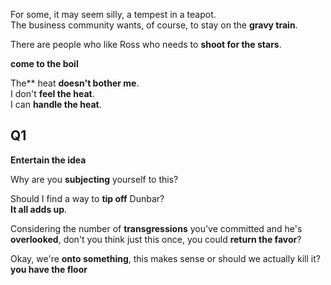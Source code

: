 
For some, it may seem silly, a tempest in a teapot.  
The business community wants, of course, to stay on the **gravy train**.  

There are people who like Ross who needs to **shoot for the stars**.  



**come to the boil** 

The** heat **doesn't bother me**.  
I don't **feel the heat**.  
I can **handle the heat**.  

## Q1 

**Entertain the idea**

Why are you **subjecting** yourself to this?   

Should I find a way to **tip off** Dunbar?   
**It all adds up**.  

Considering the number of **transgressions** you've committed and he's **overlooked**, don't you think just this once, you could **return the favor**?  

Okay, we're **onto something**, this makes sense or should we actually kill it?  
**you have the floor**  

